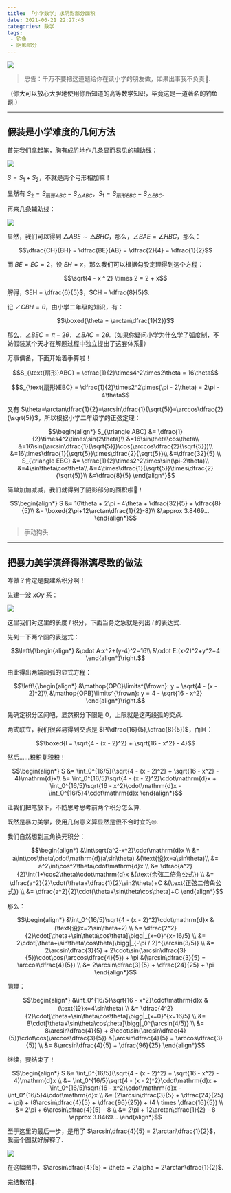 ```yaml
---
title: 「小学数学」求阴影部分面积
date: 2021-06-21 22:27:45
categories: 数学
tags:
 - 钓鱼
 - 阴影部分
---
```


![](/assets/ShadedArea-pic1.svg)

<!-- more -->

> 忠告：千万不要把这道题给你在读小学的朋友做，如果出事我不负责🙏.

（你大可以放心大胆地使用你所知道的高等数学知识，毕竟这是一道著名的钓鱼题.）

---

## 假装是小学难度的几何方法

首先我们拿起笔，胸有成竹地作几条显而易见的辅助线：

![](/assets/ShadedArea-pic2.svg)

$S = S_1 + S_2$，不就是两个弓形相加嘛！

显然有 $S_2 = S_{\text{扇形}ABC} - S_{\triangle ABC}$，$S_1 = S_{\text{扇形}EBC} - S_{\triangle EBC}$.

再来几条辅助线：

![](/assets/ShadedArea-pic3.svg)

显然，我们可以得到 $\triangle ABE \sim \triangle BHC$，那么，$\angle BAE = \angle HBC$，那么：

$$\dfrac{CH}{BH} = \dfrac{BE}{AB} = \dfrac{2}{4} = \dfrac{1}{2}$$

而 $BE = EC = 2$，设 $EH = x$，那么我们可以根据勾股定理得到这个方程：

$$\sqrt{4 - x ^ 2} \times 2 = 2 + x$$

解得，$EH = \dfrac{6}{5}$，$CH = \dfrac{8}{5}$.

记 $\angle CBH = \theta$，由小学二年级的知识，有：

$$\boxed{\theta = \arctan\dfrac{1}{2}}$$

那么，$\angle BEC = \pi - 2\theta$，$\angle BAC = 2\theta$.（如果你疑问小学为什么学了弧度制，不妨假装某个天才在解题过程中独立提出了这套体系🎉）

万事俱备，下面开始着手算啦！

$$S_{\text{扇形}ABC} = \dfrac{1}{2}\times4^2\times2\theta = 16\theta$$

$$S_{\text{扇形}EBC} = \dfrac{1}{2}\times2^2\times(\pi - 2\theta) = 2\pi - 4\theta$$

又有 $\theta=\arctan\dfrac{1}{2}=\arcsin\dfrac{1}{\sqrt{5}}=\arccos\dfrac{2}{\sqrt{5}}$，所以根据小学二年级学的正弦定理：

$$\begin{align*}
S_{\triangle ABC} &= \dfrac{1}{2}\times4^2\times\sin(2\theta)\\
&=16\sin\theta\cos\theta\\
&=16\sin(\arcsin\dfrac{1}{\sqrt{5}})\cos(\arccos\dfrac{2}{\sqrt{5}})\\
&=16\times\dfrac{1}{\sqrt{5}}\times\dfrac{2}{\sqrt{5}}\\
&=\dfrac{32}{5} \\
S_{\triangle EBC} &= \dfrac{1}{2}\times2^2\times\sin(\pi-2\theta)\\
&=4\sin\theta\cos\theta\\
&=4\times\dfrac{1}{\sqrt{5}}\times\dfrac{2}{\sqrt{5}}\\
&=\dfrac{8}{5}
\end{align*}$$

简单加加减减，我们就得到了阴影部分的面积啦🎉！

$$\begin{align*}
S &= 16\theta + 2\pi - 4\theta + \dfrac{32}{5} + \dfrac{8}{5}\\
&= \boxed{2\pi+12\arctan\dfrac{1}{2}-8}\\
&\approx 3.8469...
\end{align*}$$

> 手动狗头.

---

## 把暴力美学演绎得淋漓尽致的做法

咋做？肯定是要建系积分啊！

先建一波 $xOy$ 系：

![](/assets/ShadedArea-pic4.svg)

这里我们对这里的长度 $l$ 积分，下面当务之急就是列出 $l$ 的表达式.

先列一下两个圆的表达式：

$$\left\{\begin{align*}
&\odot A:x^2+(y-4)^2=16\\
&\odot E:(x-2)^2+y^2=4
\end{align*}\right.$$

由此得出两端圆弧的显式方程：

$$\left\{\begin{align*}
&\mathop{OPC}\limits^{\frown}: y = \sqrt{4 - (x - 2)^2}\\
&\mathop{OPB}\limits^{\frown}: y = 4 - \sqrt{16 - x^2}
\end{align*}\right.$$

先确定积分区间吧，显然积分下限是 $0$，上限就是这两段弧的交点.

两式联立，我们很容易得到交点是 $P(\dfrac{16}{5},\dfrac{8}{5})$，而且：

$$\boxed{l = \sqrt{4 - (x - 2)^2} + \sqrt{16 - x^2} - 4}$$

然后……积积复积积！

$$\begin{align*}
S &= \int_0^{16/5}(\sqrt{4 - (x - 2)^2} + \sqrt{16 - x^2} - 4)\mathrm{d}x\\
&= \int_0^{16/5}\sqrt{4 - (x - 2)^2}\cdot\mathrm{d}x + \int_0^{16/5}\sqrt{16 - x^2}\cdot\mathrm{d}x - \int_0^{16/5}4\cdot\mathrm{d}x
\end{align*}$$

让我们把笔放下，不妨思考思考前两个积分怎么算.

既然是暴力美学，使用几何意义算显然是很不合时宜的🙄.

我们自然想到三角换元积分：

$$\begin{align*}
&\int\sqrt{a^2-x^2}\cdot\mathrm{d}x \\
&= a\int\cos\theta\cdot\mathrm{d}(a\sin\theta) &(\text{设}x=a\sin\theta)\\
&= a^2\int\cos^2\theta\cdot\mathrm{d}x \\
&= \dfrac{a^2}{2}\int(1+\cos2\theta)\cdot\mathrm{d}x &(\text{余弦二倍角公式}) \\
&= \dfrac{a^2}{2}\cdot(\theta+\dfrac{1}{2}\sin2\theta)+C &(\text{正弦二倍角公式}) \\
&= \dfrac{a^2}{2}\cdot(\theta+\sin\theta\cos\theta)+C
\end{align*}$$

那么：

$$\begin{align*}
&\int_0^{16/5}\sqrt{4 - (x - 2)^2}\cdot\mathrm{d}x &(\text{设}x=2\sin\theta+2) \\
&= \dfrac{2^2}{2}\cdot[\theta+\sin\theta\cos\theta]\bigg|_{x=0}^{x=16/5} \\
&= 2\cdot[\theta+\sin\theta\cos\theta]\bigg|_{-\pi / 2}^{\arcsin(3/5)} \\
&= 2\arcsin\dfrac{3}{5} + 2\cdot\sin(\arcsin\dfrac{3}{5})\cdot\cos(\arccos\dfrac{4}{5}) + \pi &(\arcsin\dfrac{3}{5} = \arccos\dfrac{4}{5}) \\
&= 2\arcsin\dfrac{3}{5} + \dfrac{24}{25} + \pi
\end{align*}$$

同理：

$$\begin{align*}
&\int_0^{16/5}\sqrt{16 - x^2}\cdot\mathrm{d}x &(\text{设}x=4\sin\theta) \\
&= \dfrac{4^2}{2}\cdot[\theta+\sin\theta\cos\theta]\bigg|_{x=0}^{x=16/5} \\
&= 8\cdot[\theta+\sin\theta\cos\theta]\bigg|_0^{\arcsin(4/5)} \\
&= 8\arcsin\dfrac{4}{5} + 8\cdot\sin(\arcsin\dfrac{4}{5})\cdot\cos(\arccos\dfrac{3}{5}) &(\arcsin\dfrac{4}{5} = \arccos\dfrac{3}{5}) \\
&= 8\arcsin\dfrac{4}{5} + \dfrac{96}{25}
\end{align*}$$

继续，要结束了！

$$\begin{align*}
S &= \int_0^{16/5}(\sqrt{4 - (x - 2)^2} + \sqrt{16 - x^2} - 4)\mathrm{d}x \\
&= \int_0^{16/5}\sqrt{4 - (x - 2)^2}\cdot\mathrm{d}x + \int_0^{16/5}\sqrt{16 - x^2}\cdot\mathrm{d}x - \int_0^{16/5}4\cdot\mathrm{d}x \\
&= (2\arcsin\dfrac{3}{5} + \dfrac{24}{25} + \pi) + (8\arcsin\dfrac{4}{5} + \dfrac{96}{25}) + (4 \ times \dfrac{16}{5}) \\
&= 2\pi + 6\arcsin\dfrac{4}{5} - 8 \\
&= 2\pi + 12\arctan\dfrac{1}{2} - 8 \approx 3.8469...
\end{align*}$$

至于这里的最后一步，是用了 $\arcsin\dfrac{4}{5} = 2\arctan\dfrac{1}{2}$，我画个图就好解释了.

![](/assets/ShadedArea-pic5.svg)

在这幅图中，$\arcsin\dfrac{4}{5} = \theta = 2\alpha = 2\arctan\dfrac{1}{2}$.

完结散花🎉.